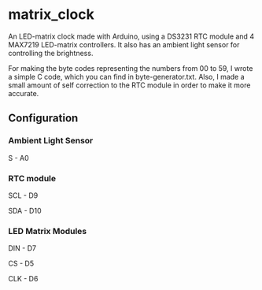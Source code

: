 # matrix_clock

An LED-matrix clock made with Arduino, using a DS3231 RTC module and 4 MAX7219 LED-matrix controllers. It also has an ambient light sensor for controlling the brightness.

For making the byte codes representing the numbers from 00 to 59, I wrote a simple C code, which you can find in byte-generator.txt. Also, I made a small amount of self correction to the RTC module in order to make it more accurate.

## Configuration

### Ambient Light Sensor

S - A0

### RTC module

SCL - D9

SDA - D10

### LED Matrix Modules

DIN - D7

CS - D5

CLK - D6
